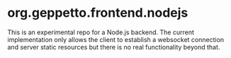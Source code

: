 # org.geppetto.frontend.nodejs

This is an experimental repo for a Node.js backend. The current implementation only allows the client to establish a websocket connection and server static resources but there is no real functionality beyond that.
